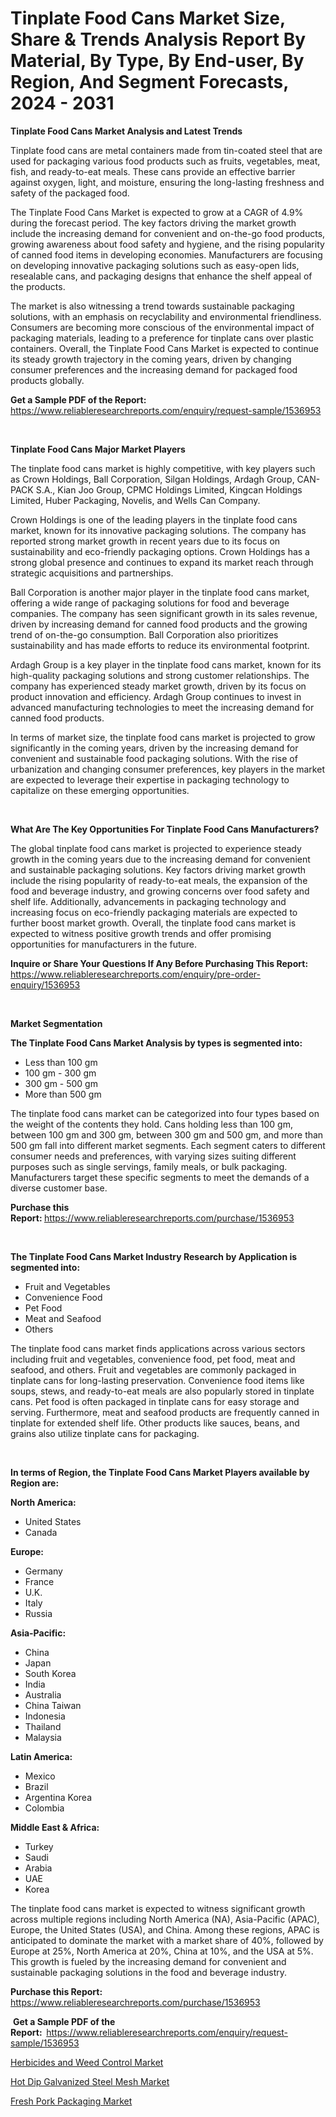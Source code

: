 <p><h1>Tinplate Food Cans Market Size, Share & Trends Analysis Report By Material, By Type, By End-user, By Region, And Segment Forecasts, 2024 - 2031</h1></p><p><strong>Tinplate Food Cans Market Analysis and Latest Trends</strong></p>
<p><p>Tinplate food cans are metal containers made from tin-coated steel that are used for packaging various food products such as fruits, vegetables, meat, fish, and ready-to-eat meals. These cans provide an effective barrier against oxygen, light, and moisture, ensuring the long-lasting freshness and safety of the packaged food.</p><p>The Tinplate Food Cans Market is expected to grow at a CAGR of 4.9% during the forecast period. The key factors driving the market growth include the increasing demand for convenient and on-the-go food products, growing awareness about food safety and hygiene, and the rising popularity of canned food items in developing economies. Manufacturers are focusing on developing innovative packaging solutions such as easy-open lids, resealable cans, and packaging designs that enhance the shelf appeal of the products.</p><p>The market is also witnessing a trend towards sustainable packaging solutions, with an emphasis on recyclability and environmental friendliness. Consumers are becoming more conscious of the environmental impact of packaging materials, leading to a preference for tinplate cans over plastic containers. Overall, the Tinplate Food Cans Market is expected to continue its steady growth trajectory in the coming years, driven by changing consumer preferences and the increasing demand for packaged food products globally.</p></p>
<p><strong>Get a Sample PDF of the Report:&nbsp;</strong> <a href="https://www.reliableresearchreports.com/enquiry/request-sample/1536953">https://www.reliableresearchreports.com/enquiry/request-sample/1536953</a></p>
<p>&nbsp;</p>
<p><strong>Tinplate Food Cans Major Market Players</strong></p>
<p><p>The tinplate food cans market is highly competitive, with key players such as Crown Holdings, Ball Corporation, Silgan Holdings, Ardagh Group, CAN-PACK S.A., Kian Joo Group, CPMC Holdings Limited, Kingcan Holdings Limited, Huber Packaging, Novelis, and Wells Can Company.</p><p>Crown Holdings is one of the leading players in the tinplate food cans market, known for its innovative packaging solutions. The company has reported strong market growth in recent years due to its focus on sustainability and eco-friendly packaging options. Crown Holdings has a strong global presence and continues to expand its market reach through strategic acquisitions and partnerships.</p><p>Ball Corporation is another major player in the tinplate food cans market, offering a wide range of packaging solutions for food and beverage companies. The company has seen significant growth in its sales revenue, driven by increasing demand for canned food products and the growing trend of on-the-go consumption. Ball Corporation also prioritizes sustainability and has made efforts to reduce its environmental footprint.</p><p>Ardagh Group is a key player in the tinplate food cans market, known for its high-quality packaging solutions and strong customer relationships. The company has experienced steady market growth, driven by its focus on product innovation and efficiency. Ardagh Group continues to invest in advanced manufacturing technologies to meet the increasing demand for canned food products.</p><p>In terms of market size, the tinplate food cans market is projected to grow significantly in the coming years, driven by the increasing demand for convenient and sustainable food packaging solutions. With the rise of urbanization and changing consumer preferences, key players in the market are expected to leverage their expertise in packaging technology to capitalize on these emerging opportunities.</p></p>
<p>&nbsp;</p>
<p><strong>What Are The Key Opportunities For Tinplate Food Cans Manufacturers?</strong></p>
<p><p>The global tinplate food cans market is projected to experience steady growth in the coming years due to the increasing demand for convenient and sustainable packaging solutions. Key factors driving market growth include the rising popularity of ready-to-eat meals, the expansion of the food and beverage industry, and growing concerns over food safety and shelf life. Additionally, advancements in packaging technology and increasing focus on eco-friendly packaging materials are expected to further boost market growth. Overall, the tinplate food cans market is expected to witness positive growth trends and offer promising opportunities for manufacturers in the future.</p></p>
<p><strong>Inquire or Share Your Questions If Any Before Purchasing This Report:</strong> <a href="https://www.reliableresearchreports.com/enquiry/pre-order-enquiry/1536953">https://www.reliableresearchreports.com/enquiry/pre-order-enquiry/1536953</a></p>
<p>&nbsp;</p>
<p><strong>Market Segmentation</strong></p>
<p><strong>The Tinplate Food Cans Market Analysis by types is segmented into:</strong></p>
<p><ul><li>Less than 100 gm</li><li>100 gm - 300 gm</li><li>300 gm - 500 gm</li><li>More than 500 gm</li></ul></p>
<p><p>The tinplate food cans market can be categorized into four types based on the weight of the contents they hold. Cans holding less than 100 gm, between 100 gm and 300 gm, between 300 gm and 500 gm, and more than 500 gm fall into different market segments. Each segment caters to different consumer needs and preferences, with varying sizes suiting different purposes such as single servings, family meals, or bulk packaging. Manufacturers target these specific segments to meet the demands of a diverse customer base.</p></p>
<p><strong>Purchase this Report:&nbsp;</strong><a href="https://www.reliableresearchreports.com/purchase/1536953">https://www.reliableresearchreports.com/purchase/1536953</a></p>
<p>&nbsp;</p>
<p><strong>The Tinplate Food Cans Market Industry Research by Application is segmented into:</strong></p>
<p><ul><li>Fruit and Vegetables</li><li>Convenience Food</li><li>Pet Food</li><li>Meat and Seafood</li><li>Others</li></ul></p>
<p><p>The tinplate food cans market finds applications across various sectors including fruit and vegetables, convenience food, pet food, meat and seafood, and others. Fruit and vegetables are commonly packaged in tinplate cans for long-lasting preservation. Convenience food items like soups, stews, and ready-to-eat meals are also popularly stored in tinplate cans. Pet food is often packaged in tinplate cans for easy storage and serving. Furthermore, meat and seafood products are frequently canned in tinplate for extended shelf life. Other products like sauces, beans, and grains also utilize tinplate cans for packaging.</p></p>
<p>&nbsp;</p>
<p><strong>In terms of Region, the Tinplate Food Cans Market Players available by Region are:</strong></p>
<p>
    <p> <strong> North America: </strong>
        <ul>
            <li>United States</li>
            <li>Canada</li>
        </ul>
        </p> 
    <p> <strong> Europe: </strong>
        <ul>
            <li>Germany</li>
            <li>France</li>
            <li>U.K.</li>
            <li>Italy</li>
            <li>Russia</li>
        </ul>
        </p> 
    <p> <strong> Asia-Pacific: </strong>
        <ul>
            <li>China</li>
            <li>Japan</li>
            <li>South Korea</li>
            <li>India</li>
            <li>Australia</li>
            <li>China Taiwan</li>
            <li>Indonesia</li>
            <li>Thailand</li>
            <li>Malaysia</li>
        </ul>
        </p> 
    <p> <strong> Latin America: </strong>
        <ul>
            <li>Mexico</li>
            <li>Brazil</li>
            <li>Argentina Korea</li>
            <li>Colombia</li>
        </ul>
        </p> 
    <p> <strong> Middle East & Africa: </strong>
        <ul>
            <li>Turkey</li>
            <li>Saudi</li>
            <li>Arabia</li>
            <li>UAE</li>
            <li>Korea</li>
        </ul>
    </p>
    </p>
<p><p>The tinplate food cans market is expected to witness significant growth across multiple regions including North America (NA), Asia-Pacific (APAC), Europe, the United States (USA), and China. Among these regions, APAC is anticipated to dominate the market with a market share of 40%, followed by Europe at 25%, North America at 20%, China at 10%, and the USA at 5%. This growth is fueled by the increasing demand for convenient and sustainable packaging solutions in the food and beverage industry.</p></p>
<p><strong>Purchase this Report: </strong><a href="https://www.reliableresearchreports.com/purchase/1536953">https://www.reliableresearchreports.com/purchase/1536953</a></p>
<p>&nbsp;<strong>Get a Sample PDF of the Report:&nbsp;&nbsp;</strong><a href="https://www.reliableresearchreports.com/enquiry/request-sample/1536953">https://www.reliableresearchreports.com/enquiry/request-sample/1536953</a></p>
<p><strong></strong></p>
<p><p><a href="https://github.com/nathandecarvalho/Market-Research-Report-List-2/blob/main/herbicides-and-weed-control-market.md">Herbicides and Weed Control Market</a></p><p><a href="https://github.com/julyju69/Market-Research-Report-List-2/blob/main/hot-dip-galvanized-steel-mesh-market.md">Hot Dip Galvanized Steel Mesh Market</a></p><p><a href="https://github.com/kosella/Market-Research-Report-List-2/blob/main/fresh-pork-packaging-market.md">Fresh Pork Packaging Market</a></p></p>